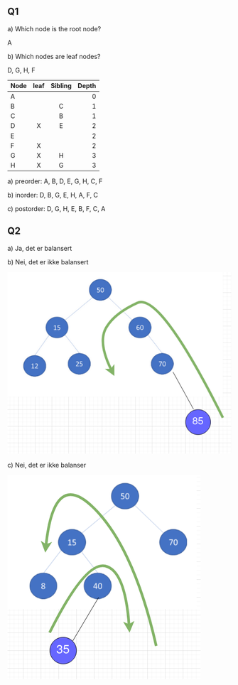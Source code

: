 ## Q1

a) Which node is the root node? 

A

b) Which nodes are leaf nodes? 

D, G, H, F


| Node | leaf | Sibling | Depth |
| --|:--:| :--: | --: |
| A |  |  | 0 |
| B |  | C | 1 |
| C |  | B | 1 |
| D | X | E | 2 |
| E |  |  | 2 |
| F | X |  | 2 |
| G | X | H | 3 |
| H | X | G | 3 |


a) preorder:
A, B, D, E, G, H, C, F

b) inorder:
D, B, G, E, H, A, F, C

c) postorder:
D, G, H, E, B, F, C, A

## Q2

a) Ja, det er balansert

b) Nei, det er ikke balansert

![](oving6_b.png)


c) Nei, det er ikke balanser

![](oving6_c.png)